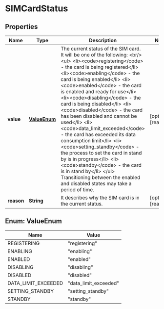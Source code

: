 

# SIMCardStatus


## Properties

Name | Type | Description | Notes
------------ | ------------- | ------------- | -------------
**value** | [**ValueEnum**](#ValueEnum) | The current status of the SIM card. It will be one of the following: &lt;br/&gt; &lt;ul&gt;  &lt;li&gt;&lt;code&gt;registering&lt;/code&gt; - the card is being registered&lt;/li&gt;  &lt;li&gt;&lt;code&gt;enabling&lt;/code&gt; - the card is being enabled&lt;/li&gt;  &lt;li&gt;&lt;code&gt;enabled&lt;/code&gt; - the card is enabled and ready for use&lt;/li&gt;  &lt;li&gt;&lt;code&gt;disabling&lt;/code&gt; - the card is being disabled&lt;/li&gt;  &lt;li&gt;&lt;code&gt;disabled&lt;/code&gt; - the card has been disabled and cannot be used&lt;/li&gt;  &lt;li&gt;&lt;code&gt;data_limit_exceeded&lt;/code&gt; - the card has exceeded its data consumption limit&lt;/li&gt;  &lt;li&gt;&lt;code&gt;setting_standby&lt;/code&gt; - the process to set the card in stand by is in progress&lt;/li&gt;  &lt;li&gt;&lt;code&gt;standby&lt;/code&gt; - the card is in stand by&lt;/li&gt; &lt;/ul&gt; Transitioning between the enabled and disabled states may take a period of time.  |  [optional] [readonly]
**reason** | **String** | It describes why the SIM card is in the current status. |  [optional] [readonly]



## Enum: ValueEnum

Name | Value
---- | -----
REGISTERING | &quot;registering&quot;
ENABLING | &quot;enabling&quot;
ENABLED | &quot;enabled&quot;
DISABLING | &quot;disabling&quot;
DISABLED | &quot;disabled&quot;
DATA_LIMIT_EXCEEDED | &quot;data_limit_exceeded&quot;
SETTING_STANDBY | &quot;setting_standby&quot;
STANDBY | &quot;standby&quot;



